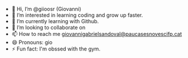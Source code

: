 - 👋 Hi, I’m @giioosr (Giovanni)
- 👀 I’m interested in learning coding and grow up faster.
- 🌱 I’m currently learning with Github.
- 💞️ I’m looking to collaborate on 
- 📫 How to reach me giovannigabrielsandoval@paucasesnovescifp.cat
- 😄 Pronouns: gio
- ⚡ Fun fact: I'm obssed with the gym.

<!---
giioosr/giioosr is a ✨ special ✨ repository because its `README.md` (this file) appears on your GitHub profile.
You can click the Preview link to take a look at your changes.
--->
